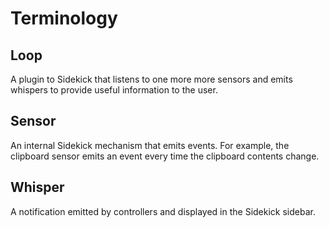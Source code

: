 # Terminology

## Loop
A plugin to Sidekick that listens to one more more sensors and emits whispers to provide useful information to the user.

## Sensor
An internal Sidekick mechanism that emits events. For example, the clipboard sensor emits an event every time the clipboard contents change.

## Whisper
A notification emitted by controllers and displayed in the Sidekick sidebar.